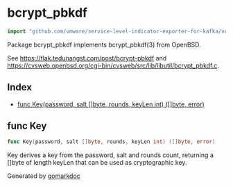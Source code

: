<!-- Code generated by gomarkdoc. DO NOT EDIT -->

# bcrypt\_pbkdf

```go
import "github.com/vmware/service-level-indicator-exporter-for-kafka/vendor/golang.org/x/crypto/ssh/internal/bcrypt_pbkdf"
```

Package bcrypt\_pbkdf implements bcrypt\_pbkdf\(3\) from OpenBSD.

See https://flak.tedunangst.com/post/bcrypt-pbkdf and https://cvsweb.openbsd.org/cgi-bin/cvsweb/src/lib/libutil/bcrypt_pbkdf.c.

## Index

- [func Key(password, salt []byte, rounds, keyLen int) ([]byte, error)](<#func-key>)


## func Key

```go
func Key(password, salt []byte, rounds, keyLen int) ([]byte, error)
```

Key derives a key from the password, salt and rounds count, returning a \[\]byte of length keyLen that can be used as cryptographic key.



Generated by [gomarkdoc](<https://github.com/princjef/gomarkdoc>)

